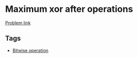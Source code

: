 # Maximum xor after operations

[Problem link](https://leetcode.com/problems/maximum-xor-after-operations)

## Tags

* [Bitwise operation](/README.md#Bitwise_operation)
